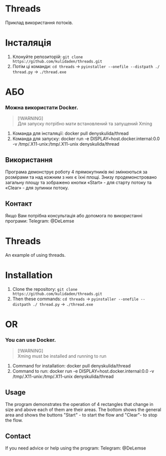 # Threads
Приклад використання потоків.

# Інсталяція
1. Клонуйте репозиторій: `git clone https://github.com/kulidaden/threads.git`
2. Потім ці команди: `cd threads` -> `pyinstaller --onefile --distpath ./ thread.py` -> `./thread.exe`

# АБО 
### Можна використати Docker. 
> [!WARNING]\
>Для запуску потрібно мати встановлений та запущений Xming
1. Команда для інсталяції: docker pull denyskulida/thread
2. Команда для запуску: docker run -e DISPLAY=host.docker.internal:0.0 -v /tmp/.X11-unix:/tmp/.X11-unix denyskulida/thread

   
## Використання
Програма демонструє роботу 4 прямокутників які змінюються за розмірами та над кожним з них є їхні площі. Знизу продемонстровано загальну площу та зображено кнопки «Start» - для старту потоку та «Clear» - для зупинки потоку.

## Контакт
Якщо Вам потрібна консультація або допомога по використанні програми: Telegram: @DeLemse

# Threads
 An example of using threads.

# Installation
1. Clone the repository: `git clone https://github.com/kulidaden/threads.git`
2. Then these commands: `cd threads` -> `pyinstaller --onefile --distpath ./ thread.py` -> `./thread.exe`

# OR 
### You can use Docker. 
> [!WARNING]\
>Xming must be installed and running to run
1. Command for installation: docker pull denyskulida/thread
2. Command to run: docker run -e DISPLAY=host.docker.internal:0.0 -v /tmp/.X11-unix:/tmp/.X11-unix denyskulida/thread 
## Usage
The program demonstrates the operation of 4 rectangles that change in size and above each of them are their areas.  The bottom shows the general area and shows the buttons "Start" - to start the flow and "Clear"- to stop the flow.

## Contact
If you need advice or help using the program: Telegram: @DeLemse

